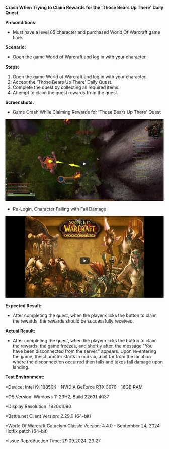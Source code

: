 **Crash When Trying to Claim Rewards for the 'Those Bears Up There' Daily Quest**

**Preconditions:**

- Must have a level 85 character and purchased World Of Warcraft game time.

**Scenario:**

- Open the game World of Warcraft and log in with your character.


**Steps:**

1) Open the game World of Warcraft and log in with your character.<br>
2) Accept the 'Those Bears Up There' Daily Quest.<br>
3) Complete the quest by collecting all required items.<br>
4) Attempt to claim the quest rewards from the quest.<br>


**Screenshots:**

- Game Crash While Claiming Rewards for 'Those Bears Up There' Quest

[![Click To Watch](media/media1.jpeg)](https://www.youtube.com/watch?v=PnsAQlRa4ng)

- Re-Login, Character Falling with Fall Damage

[![Click To Watch](media/media2.jpeg)](https://www.youtube.com/watch?v=_s-t96ZAKjo)

**Expected Result:**

- After completing the quest, when the player clicks the button to claim the rewards, the rewards should be successfully received.

**Actual Result:**

- After completing the quest, when the player clicks the button to claim the rewards, the game freezes, and shortly after, the message "You have been disconnected from the server." appears. Upon re-entering the game, the character starts in mid-air, a bit far from the location where the disconnection occurred then falls and takes fall damage upon landing.

**Test Environment:**

*Device: Intel i9-10850K - NVIDIA GeForce RTX 3070 - 16GB RAM

*OS Version: Windows 11 23H2, Build 22631.4037

*Display Resolution: 1920x1080

*Battle.net Client Version: 2.29.0 (64-bit)

*World Of Warcraft Cataclym Classic Version: 4.4.0 - September 24, 2024 Hotfix patch (64-bit) 

*Issue Reproduction Time: 29.09.2024, 23:27

